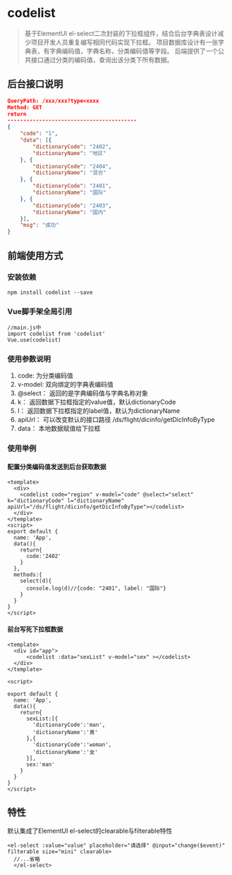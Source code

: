 # codelist
> 基于ElementUI el-select二次封装的下拉框组件，结合后台字典表设计减少项目开发人员重复编写相同代码实现下拉框。
> 项目数据库设计有一张字典表，有字典编码值，字典名称，分类编码值等字段。
> 后端提供了一个公共接口通过分类的编码值，查询出该分类下所有数据。

## 后台接口说明

```json
QueryPath: /xxx/xxx?type=xxxx
Method: GET
return
-----------------------------------------
{
	"code": "1",
	"data": [{
		"dictionaryCode": "2402",
		"dictionaryName": "地区"
	}, {
		"dictionaryCode": "2404",
		"dictionaryName": "混合"
	}, {
		"dictionaryCode": "2401",
		"dictionaryName": "国际"
	}, {
		"dictionaryCode": "2403",
		"dictionaryName": "国内"
	}],
	"msg": "成功"
}
```
## 前端使用方式
### 安装依赖
```
npm install codelist --save
```
### Vue脚手架全局引用
```
//main.js中
import codelist from 'codelist'
Vue.use(codelist)
```
### 使用参数说明
1. code: 为分类编码值
2. v-model: 双向绑定的字典表编码值
3. @select： 返回的是字典编码值与字典名称对象
4. k： 返回数据下拉框指定的value值，默认dictionaryCode
5. l： 返回数据下拉框指定的label值，默认为dictionaryName
6. apiUrl： 可以改变默认的接口路径 /ds/flight/dicinfo/getDicInfoByType
7. data： 本地数据赋值给下拉框
### 使用举例
#### 配置分类编码值发送到后台获取数据
```vue
<template>
  <div>
    <codelist code="region" v-model="code" @select="select" k="dictionaryCode" l="dictionaryName" apiUrl="/ds/flight/dicinfo/getDicInfoByType"></codelist>
  </div>
</template>
<script>
export default {
  name: 'App',
  data(){
    return{
      code:'2402'
    }
  },
  methods:{
    select(d){
      console.log(d)//{code: "2401", label: "国际"}
    }
  }
}
</script>
```
#### 前台写死下拉框数据
```
<template>
  <div id="app">
      <codelist :data="sexList" v-model="sex" ></codelist>
  </div>
</template>

<script>

export default {
  name: 'App',
  data(){
    return{
      sexList:[{
        'dictionaryCode':'man',
        'dictionaryName':'男'
      },{
        'dictionaryCode':'woman',
        'dictionaryName':'女'
      }],
      sex:'man'
    }
  }
}
</script>

```
## 特性
默认集成了ElementUI el-select的clearable与filterable特性
```
<el-select :value="value" placeholder="请选择" @input="change($event)" filterable size="mini" clearable>
  //...省略
  </el-select>
```